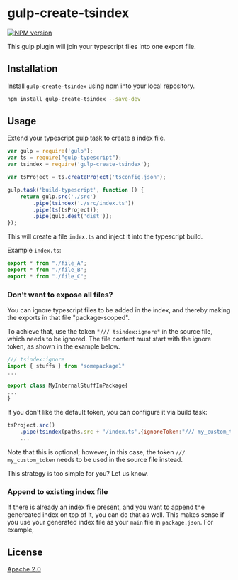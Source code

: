 gulp-create-tsindex
===
[![NPM version][npm-image]][npm-url] 

This gulp plugin will join your typescript files into one export file.

## Installation

Install `gulp-create-tsindex` using npm into your local repository.

```bash
npm install gulp-create-tsindex --save-dev
```
## Usage

Extend your typescript gulp task to create a index file.

```js
var gulp = require('gulp');
var ts = require("gulp-typescript");
var tsindex = require('gulp-create-tsindex');

var tsProject = ts.createProject('tsconfig.json');

gulp.task('build-typescript', function () {
	return gulp.src('./src')
		.pipe(tsindex('./src/index.ts'))
		.pipe(ts(tsProject));
		.pipe(gulp.dest('dist'));
});
```
This will create a file `index.ts` and inject it into the typescript build.

Example `index.ts`:
```js
export * from "./file_A";
export * from "./file_B";
export * from "./file_C";
```

### Don't want to expose all files?

You can ignore typescript files to be added in the index, and thereby making the exports in that file "package-scoped". 

To achieve that, use the token `"/// tsindex:ignore"` in the source file, which needs to be ignored. The file content must start with the ignore token, as shown in the example below.

  ```typescript
  /// tsindex:ignore
  import { stuffs } from "somepackage1"
  ...

  export class MyInternalStuffInPackage{
  ...
  }
  ``` 
If you don't like the default token, you can configure it via build task:
  ```javascript
  tsProject.src()
      .pipe(tsindex(paths.src + '/index.ts',{ignoreToken:"/// my_custom_token"}))
      ...
  ```
  Note that this is optional; however, in this case, the token `/// my_custom_token` needs to be used in the source file instead.

  This strategy is too simple for you? Let us know.

### Append to existing index file
If there is already an index file present, and you want to append the genereated index on top of it, you can do that as well. This makes sense if you use your generated index file as your `main` file in `package.json`. For example, 

## License

[Apache 2.0](/license.txt)

[npm-url]: https://npmjs.org/package/gulp-create-tsindex
[npm-image]: http://img.shields.io/npm/v/gulp-create-tsindex.svg